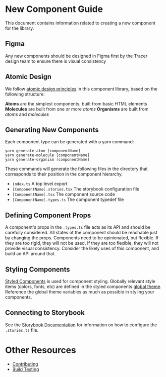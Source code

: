 # New Component Guide

This document contains information related to creating a new component for the library.

## Figma

Any new components should be designed in Figma first by the Tracer design team to ensure there is visual consistency

## Atomic Design

We follow [atomic design principles](https://bradfrost.com/blog/post/atomic-web-design/) in this component library, based on the following structure:

**Atoms** are the simplest components, built from basic HTML elements
**Molecules** are built from one or more *atoms*
**Organisms** are built from *atoms* and *molecules*

## Generating New Components

Each component type can be generated with a yarn command:

```
yarn generate-atom [componentName]
yarn generate-molecule [componentName]
yarn generate-organism [componentName]
```

These commands will generate the following files in the directory that corresponds to their position in the component hierarchy.

- `index.ts` A top level export
- `[ComponentName].stories.tsx` The storybook configuration file
- `[ComponentName].tsx` The component source code
- `[ComponentName].types.ts` The component typedef file

## Defining Component Props

A component's props in the `.types.ts` file acts as its API and should be carefully considered. All states of the component should be reachable just by changing the props. Components need to be opinionated, but flexible.  If they are too rigid, they will not be used.  If they are too flexible, they will not provide visual consistency.  Consider the likely uses of this component, and build an API around that.

## Styling Components

[Styled Components](https://styled-components.com/) is used for component styling. Globally relevant style items (colors, fonts, etc) are defined in the styled components [global theme](./src/theme/themes.tsx). Reference the global theme variables as much as possible in styling your components.

## Connecting to Storybook

See the [Storybook Documentation](https://storybook.js.org/docs/react/get-started/introduction) for information on how to configure the `.stories.ts` file.

# Other Resources

- [Contributing](./Contributing.md)
- [Build Testing](./Build-Testing.md)